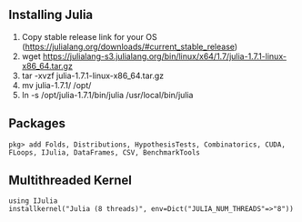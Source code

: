 ## Installing Julia

1. Copy stable release link for your OS (https://julialang.org/downloads/#current_stable_release)
2. wget https://julialang-s3.julialang.org/bin/linux/x64/1.7/julia-1.7.1-linux-x86_64.tar.gz
3. tar -xvzf julia-1.7.1-linux-x86_64.tar.gz
4. mv julia-1.7.1/ /opt/
5. ln -s /opt/julia-1.7.1/bin/julia /usr/local/bin/julia

## Packages

```
pkg> add Folds, Distributions, HypothesisTests, Combinatorics, CUDA, FLoops, IJulia, DataFrames, CSV, BenchmarkTools
```

## Multithreaded Kernel

```
using IJulia
installkernel("Julia (8 threads)", env=Dict("JULIA_NUM_THREADS"=>"8"))
```
